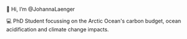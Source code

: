 👋 Hi, I’m @JohannaLaenger

💻 PhD Student focussing on the Arctic Ocean's carbon budget, ocean acidification and climate change impacts.

<!---
JohannaLaenger/JohannaLaenger is a ✨ special ✨ repository because its `README.md` (this file) appears on your GitHub profile.
You can click the Preview link to take a look at your changes.
--->
